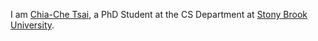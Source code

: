 I am [Chia-Che Tsai](chiachetsai.com), a PhD Student at the CS Department at [Stony Brook University](cs.stonybrook.edu).
